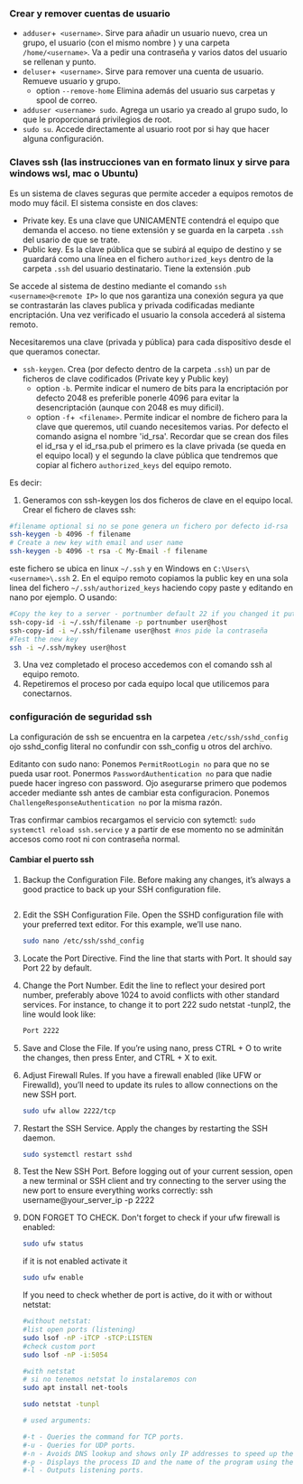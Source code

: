 ### Crear y remover cuentas de usuario

* `adduser`+` <username>`. Sirve para añadir un usuario nuevo, crea un grupo, el usuario (con el mismo nombre <username>) y una carpeta `/home/<username>`. Va a pedir una contraseña y varios datos del usuario se rellenan y punto.
* `deluser`+` <username>`. Sirve para remover una cuenta de usuario. Remueve usuario y grupo.
  * option `--remove-home` Elimina además del usuario sus carpetas y spool de correo.
* `adduser <username> sudo`. Agrega un usario ya creado al grupo sudo, lo que le proporcionará privilegios de root.
* `sudo su`. Accede directamente al usuario root por si hay que hacer alguna configuración.

### Claves ssh (las instrucciones van en formato linux y sirve para windows wsl, mac o Ubuntu)

Es un sistema de claves seguras que permite acceder a equipos remotos de modo muy fácil. El sistema consiste en dos claves:

* Private key. Es una clave que UNICAMENTE contendrá el equipo que demanda el acceso. no tiene extensión y se guarda en la carpeta `.ssh` del usario de que se trate.
* Public key. Es la clave pública que se subirá al equipo de destino y se guardará como una línea en el fichero `authorized_keys` dentro de la carpeta `.ssh` del usuario destinatario. Tiene la extensión .pub

Se accede al sistema de destino mediante el comando `ssh <username>@<remote IP>` lo que nos garantiza una conexión segura ya que se contrastarán las claves publica y privada codificadas mediante encriptación. Una vez verificado el usuario la consola accederá al
sistema remoto.

Necesitaremos una clave (privada y pública) para cada dispositivo desde el que queramos conectar.

* `ssh-keygen`. Crea (por defecto dentro de la carpeta `.ssh`) un par de ficheros de clave codificados (Private key y Public key)
  * option `-b`. Permite indicar el numero de bits para la encriptación por defecto 2048 es preferible ponerle 4096 para evitar la desencriptación (aunque con 2048 es muy dificil).
  * option `-f`+` <filename>`. Permite indicar el nombre de fichero para la clave que queremos, util cuando necesitemos varias. Por defecto el comando asigna el nombre 'id_rsa'. Recordar que se crean dos files el id_rsa y el id_rsa.pub el primero es la clave privada (se queda en el equipo local) y el segundo la clave pública que tendremos que copiar al fichero `authorized_keys` del equipo remoto.

Es decir:
1. Generamos con ssh-keygen los dos ficheros de clave en el equipo local. Crear el fichero de claves ssh:
```bash
#filename optional si no se pone genera un fichero por defecto id-rsa
ssh-keygen -b 4096 -f filename
# Create a new key with email and user name
ssh-keygen -b 4096 -t rsa -C My-Email -f filename
```
este fichero se ubica en linux `~/.ssh` y en Windows en `C:\Users\<username>\.ssh`
2. En el equipo remoto copiamos la public key en una sola linea del fichero `~/.ssh/authorized_keys` haciendo copy paste y editando en nano por ejemplo. O usando:
```bash
#Copy the key to a server - portnumber default 22 if you changed it put -p portnumber
ssh-copy-id -i ~/.ssh/filename -p portnumber user@host
ssh-copy-id -i ~/.ssh/filename user@host #nos pide la contraseña
#Test the new key
ssh -i ~/.ssh/mykey user@host
```
3. Una vez completado el proceso accedemos con el comando ssh al equipo remoto.
4. Repetiremos el proceso por cada equipo local que utilicemos para conectarnos.

### configuración de seguridad ssh
La configuración de ssh se encuentra en la carpetea `/etc/ssh/sshd_config` ojo sshd_config literal no confundir con ssh_config u otros del archivo.

Editanto con sudo nano:
Ponemos `PermitRootLogin no` para que no se pueda usar root.
Ponermos `PasswordAuthentication no` para que nadie puede hacer ingreso con password. Ojo asegurarse primero que podemos acceder mediante ssh antes de cambiar esta configuracion.
Ponemos `ChallengeResponseAuthentication no` por la misma razón.

Tras confirmar cambios recargamos el servicio con sytemctl: `sudo systemctl reload ssh.service`
y a partir de ese momento no se adminitán accesos como root ni con contraseña normal.

#### Cambiar el puerto ssh

1. Backup the Configuration File. Before making any changes, it’s always a good practice to back up your SSH configuration file.

    ```bash
    
    ```
2. Edit the SSH Configuration File. Open the SSHD configuration file with your preferred text editor. For this example, we’ll use nano.

    ```bash
    sudo nano /etc/ssh/sshd_config
    ```
3. Locate the Port Directive. Find the line that starts with Port. It should say Port 22 by default.

4. Change the Port Number. Edit the line to reflect your desired port number, preferably above 1024 to avoid conflicts with other standard services. For instance, to change it to port 222 sudo netstat -tunpl2, the line would look like:

    ```bash
    Port 2222
    ```

5. Save and Close the File. If you’re using nano, press CTRL + O to write the changes, then press Enter, and CTRL + X to exit.

6. Adjust Firewall Rules. If you have a firewall enabled (like UFW or Firewalld), you’ll need to update its rules to allow connections on the new SSH port.

    ```bash
    sudo ufw allow 2222/tcp
    ```

7. Restart the SSH Service. Apply the changes by restarting the SSH daemon.

    ```bash
    sudo systemctl restart sshd
    ```

8. Test the New SSH Port. Before logging out of your current session, open a new terminal or SSH client and try connecting to the server using the new port to ensure everything works correctly:
ssh username@your_server_ip -p 2222

9. DON FORGET TO CHECK.
Don't forget to check if your ufw firewall is enabled:

    ```bash
    sudo ufw status
    ```

    if it is not enabled activate it

    ```bash
    sudo ufw enable
    ```

    If you need to check whether de port is active, do it with  or without netstat:

    ```bash
    #without netstat:
    #list open ports (listening)
    sudo lsof -nP -iTCP -sTCP:LISTEN
    #check custom port
    sudo lsof -nP -i:5054

    #with netstat
    # si no tenemos netstat lo instalaremos con 
    sudo apt install net-tools 
    
    sudo netstat -tunpl

    # used arguments:

    #-t - Queries the command for TCP ports.
    #-u - Queries for UDP ports.
    #-n - Avoids DNS lookup and shows only IP addresses to speed up the process.
    #-p - Displays the process ID and the name of the program using the port.
    #-l - Outputs listening ports.

    
    

    ```
